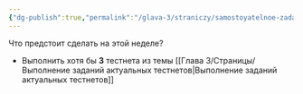 ```yaml
---
{"dg-publish":true,"permalink":"/glava-3/straniczy/samostoyatelnoe-zadanie-2/"}
---
```



Что предстоит сделать на этой неделе?
* Выполнить хотя бы **3** тестнета из темы [[Глава 3/Страницы/Выполнение заданий актуальных тестнетов\|Выполнение заданий актуальных тестнетов]]